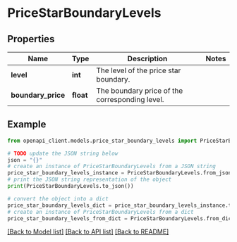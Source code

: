 # PriceStarBoundaryLevels


## Properties

Name | Type | Description | Notes
------------ | ------------- | ------------- | -------------
**level** | **int** | The level of the price star boundary. | 
**boundary_price** | **float** | The boundary price of the corresponding level. | 

## Example

```python
from openapi_client.models.price_star_boundary_levels import PriceStarBoundaryLevels

# TODO update the JSON string below
json = "{}"
# create an instance of PriceStarBoundaryLevels from a JSON string
price_star_boundary_levels_instance = PriceStarBoundaryLevels.from_json(json)
# print the JSON string representation of the object
print(PriceStarBoundaryLevels.to_json())

# convert the object into a dict
price_star_boundary_levels_dict = price_star_boundary_levels_instance.to_dict()
# create an instance of PriceStarBoundaryLevels from a dict
price_star_boundary_levels_from_dict = PriceStarBoundaryLevels.from_dict(price_star_boundary_levels_dict)
```
[[Back to Model list]](../README.md#documentation-for-models) [[Back to API list]](../README.md#documentation-for-api-endpoints) [[Back to README]](../README.md)


